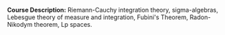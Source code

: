 **Course Description:** Riemann-Cauchy integration theory, sigma-algebras, Lebesgue theory of measure and integration, Fubini's Theorem, Radon-Nikodym theorem, Lp spaces.